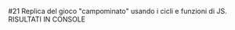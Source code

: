 <p> #21 Replica del gioco "campominato" usando i cicli e funzioni di JS. RISULTATI IN CONSOLE </p>
 
